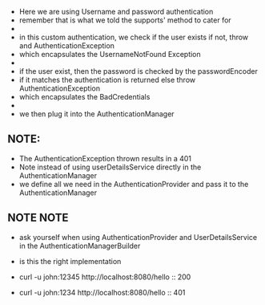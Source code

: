 - Here we are using Username and password authentication
- remember that is what we told the supports' method to cater for
- 
- in this custom authentication, we check if the user exists if not, throw and AuthenticationException
- which encapsulates the UsernameNotFound Exception
- 
- if the user exist, then the password is checked by the passwordEncoder
- if it matches the authentication is returned else throw AuthenticationException
- which encapsulates the BadCredentials
- 
- we then plug it into the AuthenticationManager

## NOTE:
- The AuthenticationException thrown results in a 401
- Note instead of using userDetailsService directly in the AuthenticationManager
- we define all we need in the AuthenticationProvider and pass it to the AuthenticationManager

## NOTE NOTE
- ask yourself when using AuthenticationProvider and UserDetailsService in the AuthenticationManagerBuilder
- is this the right implementation

- curl -u john:12345 http://localhost:8080/hello   :: 200
- curl -u john:1234 http://localhost:8080/hello    :: 401
